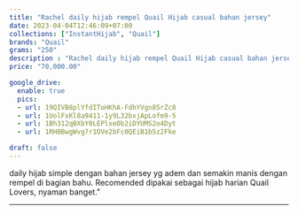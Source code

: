 ```yaml
---
title: "Rachel daily hijab rempel Quail Hijab casual bahan jersey"
date: 2023-04-04T12:46:09+07:00
collections: ["InstantHijab", "Quail"]
brands: "Quail"
grams: "250"
description : "Rachel daily hijab rempel Quail Hijab casual bahan jersey"
price: "70,000.00"

google_drive:
  enable: true
  pics:
  - url: 19QIVB8plYfdIToHKhA-FdhYVgn85rZc8
  - url: 1UolFxKl8a9411-1y9L32bxjApLofm9-5
  - url: 1Bh312qBXbY0LEPlxeOb2iDYUMS2o4Dyt
  - url: 1RH0BwgWvg7r1OVe2bFc0QEiB1b5z2Fke

draft: false
---
```


daily hijab simple dengan bahan jersey yg adem dan semakin manis dengan rempel di bagian bahu. Recomended dipakai sebagai hijab harian Quail Lovers, nyaman banget."

----------      
  
